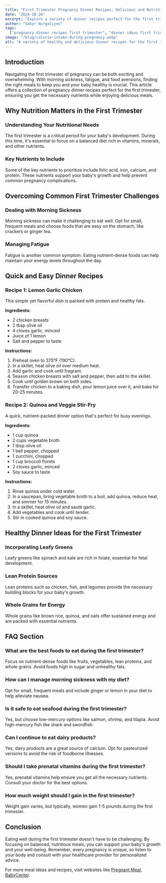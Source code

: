 ```yaml
---
title: "First Trimester Pregnancy Dinner Recipes: Delicious and Nutritious Ideas"
date: "2024-10-26"
excerpt: "Explore a variety of dinner recipes perfect for the first trimester of pregnancy, focusing on both taste and nutrition."
author: "Sabyr Nurgaliyev"
tags:
  ["pregnancy dinner recipes first trimester", "dinner ideas first trimester", "pregnancy recipes first trimester", "pregnant meal"]
image: "/blog/calorie-intake-during-pregnancy.webp"
alt: "A variety of healthy and delicious dinner recipes for the first trimester of pregnancy"
---
```


## Introduction

Navigating the first trimester of pregnancy can be both exciting and overwhelming. With morning sickness, fatigue, and food aversions, finding the right meals to keep you and your baby healthy is crucial. This article offers a collection of pregnancy dinner recipes perfect for the first trimester, ensuring you get the necessary nutrients while enjoying delicious meals.

## Why Nutrition Matters in the First Trimester

### Understanding Your Nutritional Needs
The first trimester is a critical period for your baby's development. During this time, it's essential to focus on a balanced diet rich in vitamins, minerals, and other nutrients.

### Key Nutrients to Include
Some of the key nutrients to prioritize include folic acid, iron, calcium, and protein. These nutrients support your baby's growth and help prevent common pregnancy complications.

## Overcoming Common First Trimester Challenges

### Dealing with Morning Sickness
Morning sickness can make it challenging to eat well. Opt for small, frequent meals and choose foods that are easy on the stomach, like crackers or ginger tea.

### Managing Fatigue
Fatigue is another common symptom. Eating nutrient-dense foods can help maintain your energy levels throughout the day.

## Quick and Easy Dinner Recipes

### Recipe 1: Lemon Garlic Chicken
This simple yet flavorful dish is packed with protein and healthy fats.

**Ingredients:**
- 2 chicken breasts
- 2 tbsp olive oil
- 4 cloves garlic, minced
- Juice of 1 lemon
- Salt and pepper to taste

**Instructions:**
1. Preheat oven to 375°F (190°C).
2. In a skillet, heat olive oil over medium heat.
3. Add garlic and cook until fragrant.
4. Season chicken breasts with salt and pepper, then add to the skillet.
5. Cook until golden brown on both sides.
6. Transfer chicken to a baking dish, pour lemon juice over it, and bake for 20-25 minutes.

### Recipe 2: Quinoa and Veggie Stir-Fry
A quick, nutrient-packed dinner option that's perfect for busy evenings.

**Ingredients:**
- 1 cup quinoa
- 2 cups vegetable broth
- 1 tbsp olive oil
- 1 bell pepper, chopped
- 1 zucchini, chopped
- 1 cup broccoli florets
- 2 cloves garlic, minced
- Soy sauce to taste

**Instructions:**
1. Rinse quinoa under cold water.
2. In a saucepan, bring vegetable broth to a boil, add quinoa, reduce heat, and simmer for 15 minutes.
3. In a skillet, heat olive oil and sauté garlic.
4. Add vegetables and cook until tender.
5. Stir in cooked quinoa and soy sauce.

## Healthy Dinner Ideas for the First Trimester

### Incorporating Leafy Greens
Leafy greens like spinach and kale are rich in folate, essential for fetal development.

### Lean Protein Sources
Lean proteins such as chicken, fish, and legumes provide the necessary building blocks for your baby's growth.

### Whole Grains for Energy
Whole grains like brown rice, quinoa, and oats offer sustained energy and are packed with essential nutrients.

## FAQ Section

### What are the best foods to eat during the first trimester?
Focus on nutrient-dense foods like fruits, vegetables, lean proteins, and whole grains. Avoid foods high in sugar and unhealthy fats.

### How can I manage morning sickness with my diet?
Opt for small, frequent meals and include ginger or lemon in your diet to help alleviate nausea.

### Is it safe to eat seafood during the first trimester?
Yes, but choose low-mercury options like salmon, shrimp, and tilapia. Avoid high-mercury fish like shark and swordfish.

### Can I continue to eat dairy products?
Yes, dairy products are a great source of calcium. Opt for pasteurized versions to avoid the risk of foodborne illnesses.

### Should I take prenatal vitamins during the first trimester?
Yes, prenatal vitamins help ensure you get all the necessary nutrients. Consult your doctor for the best options.

### How much weight should I gain in the first trimester?
Weight gain varies, but typically, women gain 1-5 pounds during the first trimester.

## Conclusion

Eating well during the first trimester doesn't have to be challenging. By focusing on balanced, nutritious meals, you can support your baby's growth and your well-being. Remember, every pregnancy is unique, so listen to your body and consult with your healthcare provider for personalized advice.

For more meal ideas and recipes, visit websites like [Pregnant Meal](https://pregnantmeal.com), [BabyCenter](https://www.babycenter.com).
